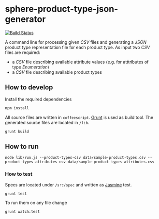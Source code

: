 sphere-product-type-json-generator
=================================

[![Build Status](https://travis-ci.org/svenmueller/sphere-product-type-json-generator.png?branch=master)](https://travis-ci.org/svenmueller/sphere-product-type-json-generator)

A command line for processing given _CSV_ files and generating a _JSON_ product type representation file for each product type. As input two _CSV_ files are required:
* a _CSV_ file describing available attribute values (e.g. for atttributes of type _Enumeration_)
* a _CSV_ file describing available product types

## How to develop

Install the required dependencies
```bash
npm install
```

All source files are written in `coffeescript`. [Grunt](http://gruntjs.com/) is used as build tool. The generated source files are located in `/lib`.
```bash
grunt build
```

## How to run

```
node lib/run.js --product-types-csv data/sample-product-types.csv --product-types-attributes-csv data/sample-product-types-attributes.csv
```

### How to test

Specs are located under `/src/spec` and written as [Jasmine](http://pivotal.github.io/jasmine/) test.
```bash
grunt test
```

To run them on any file change
```bash
grunt watch:test
```

